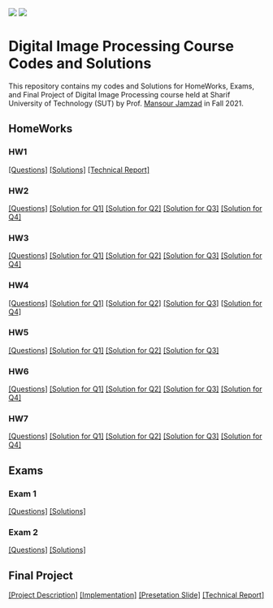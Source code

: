 ![](https://img.shields.io/github/license/PouyaKhn/DIP_HWs_Project_Exams)
![](https://img.shields.io/github/repo-size/PouyaKhn/DIP_HWs_Project_Exams)

# Digital Image Processing Course Codes and Solutions
This repository contains my codes and Solutions for HomeWorks, Exams, and Final Project of Digital Image Processing course held at Sharif University of Technology (SUT) by Prof. [Mansour Jamzad](https://scholar.google.com/citations?user=oKz2WAkAAAAJ&hl=en) in Fall 2021.

## HomeWorks

### HW1

[[Questions]](HWs/HW1/HW1_Questions.pdf) [[Solutions]](HWs/HW1/Solutions) [[Technical Report]](HWs/HW1/Report/report_HW1.pdf)

### HW2

[[Questions]](HWs/HW2/HW2_Questions.pdf) [[Solution for Q1]](HWs/HW2/Q1) [[Solution for Q2]](HWs/HW2/Q2) [[Solution for Q3]](HWs/HW2/Q3) [[Solution for Q4]](HWs/HW2/Q4)

### HW3

[[Questions]](HWs/HW3/HW3_Questions.pdf) [[Solution for Q1]](HWs/HW3/Q1) [[Solution for Q2]](HWs/HW3/Q2) [[Solution for Q3]](HWs/HW3/Q3) [[Solution for Q4]](HWs/HW3/Q4)

### HW4

[[Questions]](HWs/HW4/HW4_Questions.pdf) [[Solution for Q1]](HWs/HW4/Q1) [[Solution for Q2]](HWs/HW4/Q2) [[Solution for Q3]](HWs/HW4/Q3) [[Solution for Q4]](HWs/HW4/Q4)

### HW5

[[Questions]](HWs/HW5/HW5_Questions.pdf) [[Solution for Q1]](HWs/HW5/Q1) [[Solution for Q2]](HWs/HW5/Q2) [[Solution for Q3]](HWs/HW5/Q3)

### HW6

[[Questions]](HWs/HW6/HW6_Questions.pdf) [[Solution for Q1]](HWs/HW6/Q1) [[Solution for Q2]](HWs/HW6/Q2) [[Solution for Q3]](HWs/HW6/Q3) [[Solution for Q4]](HWs/HW6/Q4)

### HW7

[[Questions]](HWs/HW7/HW7_Questions.pdf) [[Solution for Q1]](HWs/HW7/Q1) [[Solution for Q2]](HWs/HW7/Q2) [[Solution for Q3]](HWs/HW7/Q3) [[Solution for Q4]](HWs/HW7/Q4)

## Exams

### Exam 1

[[Questions]](Exams/Exam1/exam1_Questions.pdf) [[Solutions]](Exams/Exam1/exam1_Solutions.pdf)

### Exam 2

[[Questions]](Exams/Exam2/exam2_Questions.pdf) [[Solutions]](Exams/Exam2/exam2_Solutions.pdf)

## Final Project

[[Project Description]](Final_Project/Original_Paper.pdf) [[Implementation]](Final_Project/Codes) [[Presetation Slide]](Final_Project/Presentation_Slides/Presentation_Slides.pptx)  [[Technical Report]](Final_Project/Technical_Report/Technical_Report.pdf)
